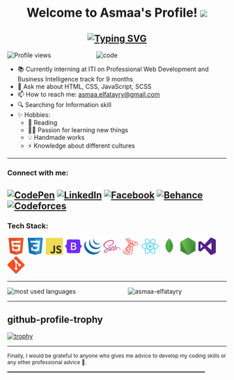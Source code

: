 
<h1 align="center"> Welcome to Asmaa's Profile!  <img src="https://media.giphy.com/media/hvRJCLFzcasrR4ia7z/giphy.gif" width="28"></h1>

<h2 align="center"><a href="https://git.io/typing-svg"><img src="https://readme-typing-svg.demolab.com?font=Fira+Code&size=22&duration=7000&pause=2000&color=F9B9BA&random=false&width=600&lines=Someone+who+wishes+to+keep+learning+every+day" alt="Typing SVG" /></a></h2>
<img align="right" width="300" alt="code" src="https://th.bing.com/th/id/R.ec5661da953af647bf0cd8bc2c852afb?rik=U8dgcy%2bZUip4Og&riu=http%3a%2f%2fcdn.lowgif.com%2ffull%2f64fbeee9caf183b6-.gif&ehk=ujY%2b0qjns9xMDgRzomapfqaky357HrzgXMMM0SBDflg%3d&risl=&pid=ImgRaw">

![Profile views](https://komarev.com/ghpvc/?username=asmaa-elfatayry&label=Profile%20views&color=0e75b6&style=flat)

- 📚 Currently interning at ITI on Professional Web Development and Business Intelligence track for 9 months
- 💬 Ask me about HTML, CSS, JavaScript, SCSS
- 📫 How to reach me: asmaa.elfatayry@gmail.com
- 🔍 Searching for Information skill
- ✨ Hobbies:
  - 📖 Reading
  - 🤸‍♂️ Passion for learning new things
  - 💡 Handmade works
  - ⚡ Knowledge about different cultures

---

### Connect with me:


[<img src="https://img.shields.io/badge/CodePen-000000?style=for-the-badge&logo=codepen&logoColor=white" alt="CodePen" />](https://codepen.io/asmaaelfatayry)
[<img src="https://img.shields.io/badge/LinkedIn-0077B5?style=for-the-badge&logo=linkedin&logoColor=white" alt="LinkedIn" />](https://linkedin.com/in/asmaa-elfatayry)
[<img src="https://img.shields.io/badge/Facebook-1877F2?style=for-the-badge&logo=facebook&logoColor=white" alt="Facebook" />](https://fb.com/asmaa.elfatayry)
[<img src="https://img.shields.io/badge/Behance-053EFF?style=for-the-badge&logo=behance&logoColor=white" alt="Behance" />](https://www.behance.net/asmaaelfatayry)
[<img src="https://img.shields.io/badge/Codeforces-1F8ACB?style=for-the-badge&logo=codeforces&logoColor=white" alt="Codeforces" />](https://codeforces.com/profile/evet)
---

### Tech Stack:

[<img src="https://raw.githubusercontent.com/devicons/devicon/master/icons/html5/html5-original.svg" alt="HTML5" width="40" height="40" />](#)
[<img src="https://raw.githubusercontent.com/devicons/devicon/master/icons/css3/css3-original.svg" alt="CSS3" width="40" height="40" />](#)
[<img src="https://raw.githubusercontent.com/devicons/devicon/master/icons/javascript/javascript-original.svg" alt="JavaScript" width="40" height="40" />](#)
[<img src="https://raw.githubusercontent.com/devicons/devicon/master/icons/bootstrap/bootstrap-plain.svg" alt="Bootstrap" width="40" height="40" />](#)
[<img src="https://raw.githubusercontent.com/devicons/devicon/master/icons/jquery/jquery-original.svg" alt="jQuery" width="40" height="40" />](#)
[<img src="https://raw.githubusercontent.com/devicons/devicon/master/icons/sass/sass-original.svg" alt="Sass" width="40" height="40" />](#)
[<img src="https://raw.githubusercontent.com/devicons/devicon/master/icons/microsoftsqlserver/microsoftsqlserver-plain.svg" alt="SQL Server" width="40" height="40" />](#)
[<img src="https://raw.githubusercontent.com/devicons/devicon/master/icons/react/react-original.svg" alt="React" width="40" height="40" />](#)
[<img src="https://raw.githubusercontent.com/devicons/devicon/master/icons/mongodb/mongodb-original.svg" alt="MongoDB" width="40" height="40" />](#)
[<img src="https://raw.githubusercontent.com/devicons/devicon/master/icons/nodejs/nodejs-original.svg" alt="Node.js" width="40" height="40" />](#)
[<img src="https://raw.githubusercontent.com/devicons/devicon/master/icons/visualstudio/visualstudio-plain.svg" alt="Visual Studio" width="40" height="40" />](#)
[<img src="https://raw.githubusercontent.com/devicons/devicon/master/icons/git/git-original.svg" alt="Git" width="40" height="40" />](#)


---

<div style="display:flex; justify-content:space-between ;align-items:flex-start; gap:15px">
  <img style="width:45%;" src="https://github-readme-stats.vercel.app/api/top-langs?username=asmaa-elfatayry&show_icons=true&locale=en&layout=compact&theme=radical" alt="most used languages" />
  <img style="width:45%;" src="https://github-readme-stats.vercel.app/api?username=asmaa-elfatayry&show_icons=true&locale=en&layout=compact&theme=radical" alt="asmaa-elfatayry" />
</div>

---
## github-profile-trophy

<div align="left">
  <a href="https://github.com/ryo-ma/github-profile-trophy">
    <img src="https://github-profile-trophy.vercel.app/?username=asmaa-elfatayry&no-bg=true&margin-w=15&row=1&column=5&theme=darkhub" alt="trophy">
  </a>
</div>

---


<p style="font-size:12px">Finally, I would be grateful to anyone who gives me advice to develop my coding skills or any other professional advice 🙏.</p>

<hr style="width:90%; height:2px; align-align:center">

